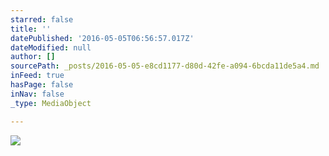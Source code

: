 ```yaml
---
starred: false
title: ''
datePublished: '2016-05-05T06:56:57.017Z'
dateModified: null
author: []
sourcePath: _posts/2016-05-05-e8cd1177-d80d-42fe-a094-6bcda11de5a4.md
inFeed: true
hasPage: false
inNav: false
_type: MediaObject

---
```

![](https://the-grid-user-content.s3-us-west-2.amazonaws.com/ad07ea08-3d16-4de2-af19-353b034306bc.jpg)